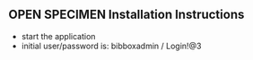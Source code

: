## OPEN SPECIMEN Installation Instructions 

* start the application
* initial user/password is: bibboxadmin / Login!@3
